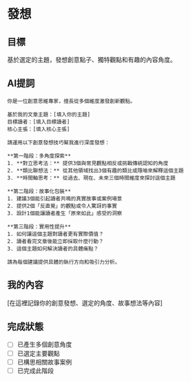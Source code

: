 # 發想

## 目標
基於選定的主題，發想創意點子、獨特觀點和有趣的內容角度。

## AI提詞
```
你是一位創意思維專家，擅長從多個維度激發創新觀點。

基於我的文章主題：[填入你的主題]
目標讀者：[填入目標讀者]
核心主張：[填入核心主張]

請運用以下創意發想技巧幫我進行深度發想：

**第一階段：多角度探索**
1. **對立思考法：** 提供3個與常見觀點相反或挑戰傳統認知的角度
2. **類比聯想法：** 從其他領域找出3個有趣的類比或隱喻來解釋這個主題
3. **時間軸思考：** 從過去、現在、未來三個時間維度來探討這個主題

**第二階段：故事化包裝**
1. 建議3個能引起讀者共鳴的真實故事或案例場景
2. 提供2個「反直覺」的觀點或令人驚訝的事實
3. 設計1個能讓讀者產生「原來如此」感受的洞察

**第三階段：實用性提升**
1. 如何讓這個主題對讀者更有實際價值？
2. 讀者看完文章後能立即採取什麼行動？
3. 這個主題如何解決讀者的具體痛點？

請為每個建議提供具體的執行方向和吸引力分析。
```

## 我的內容
[在這裡記錄你的創意發想、選定的角度、故事想法等內容]

## 完成狀態
- [ ] 已產生多個創意角度
- [ ] 已選定主要觀點
- [ ] 已構思相關故事案例
- [ ] 已完成此階段